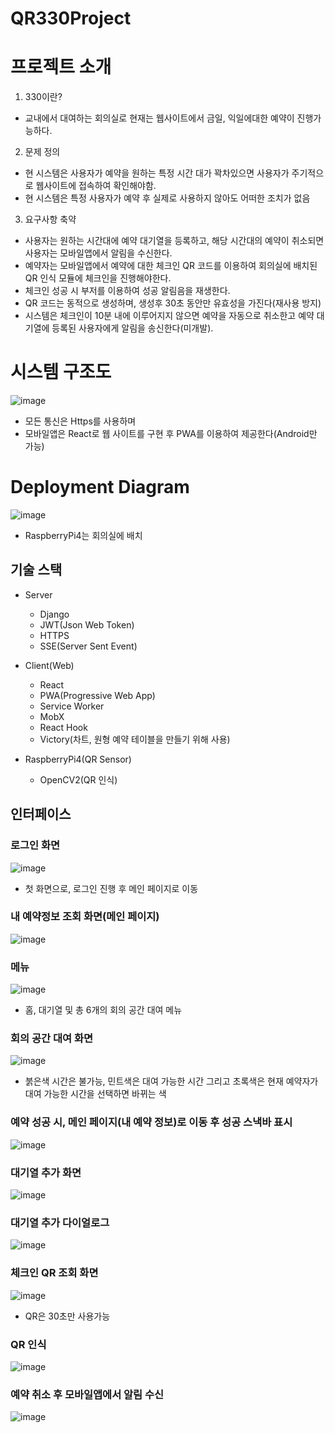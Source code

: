 # QR330Project
# 프로젝트 소개
1. 330이란?
  * 교내에서 대여하는 회의실로 현재는 웹사이트에서 금일, 익일에대한 예약이 진행가능하다.
2. 문제 정의
  * 현 시스템은 사용자가 예약을 원하는 특정 시간 대가 꽉차있으면 사용자가 주기적으로 웹사이트에 접속하여 확인해야함.
  * 현 시스템은 특정 사용자가 예약 후 실제로 사용하지 않아도 어떠한 조치가 없음
3. 요구사항 축약
  * 사용자는 원하는 시간대에 예약 대기열을 등록하고, 해당 시간대의 예약이 취소되면 사용자는 모바일앱에서 알림을 수신한다.
  * 예약자는 모바일앱에서 예약에 대한 체크인 QR 코드를 이용하여 회의실에 배치된 QR 인식 모듈에 체크인을 진행해야한다.
  * 체크인 성공 시 부저를 이용하여 성공 알림음을 재생한다.
  * QR 코드는 동적으로 생성하며, 생성후 30초 동안만 유효성을 가진다(재사용 방지)
  * 시스템은 체크인이 10분 내에 이루어지지 않으면 예약을 자동으로 취소한고 예약 대기열에 등록된 사용자에게 알림을 송신한다(미개발).
  
 
# 시스템 구조도
![image](https://user-images.githubusercontent.com/50814086/103472975-e4173b80-4dd6-11eb-87a8-82a941ffe5ed.png)
* 모든 통신은 Https를 사용하며 
* 모바일앱은 React로 웹 사이트를 구현 후 PWA를 이용하여 제공한다(Android만 가능)

# Deployment Diagram
![image](https://user-images.githubusercontent.com/50814086/103472363-08234e80-4dd0-11eb-97ec-c455e8bdd254.png)
* RaspberryPi4는 회의실에 배치


## 기술 스택 
* Server
  * Django
  * JWT(Json Web Token)
  * HTTPS
  * SSE(Server Sent Event)
  
* Client(Web)
  * React
  * PWA(Progressive Web App)
  * Service Worker
  * MobX
  * React Hook
  * Victory(차트, 원형 예약 테이블을 만들기 위해 사용)
  
* RaspberryPi4(QR Sensor)
  * OpenCV2(QR 인식)
  
## 인터페이스
### 로그인 화면
![image](https://user-images.githubusercontent.com/50814086/103472476-63a20c00-4dd1-11eb-98e5-5ff8588b7e3e.png)
* 첫 화면으로, 로그인 진행 후 메인 페이지로 이동
### 내 예약정보 조회 화면(메인 페이지)
![image](https://user-images.githubusercontent.com/50814086/103472588-808b0f00-4dd2-11eb-979c-634f8361c2fe.png)
### 메뉴
![image](https://user-images.githubusercontent.com/50814086/103472488-83393480-4dd1-11eb-8b48-def875e75a14.png)
* 홈, 대기열 및 총 6개의 회의 공간 대여 메뉴
### 회의 공간 대여 화면
![image](https://user-images.githubusercontent.com/50814086/103472559-3f92fa80-4dd2-11eb-96ee-0590dc656453.png)
* 붉은색 시간은 불가능, 민트색은 대여 가능한 시간 그리고 초록색은 현재 예약자가 대여 가능한 시간을 선택하면 바뀌는 색
### 예약 성공 시, 메인 페이지(내 예약 정보)로 이동 후 성공 스낵바 표시
![image](https://user-images.githubusercontent.com/50814086/103472498-af54b580-4dd1-11eb-9da8-18e57f1a7576.png)
### 대기열 추가 화면
![image](https://user-images.githubusercontent.com/50814086/103472610-a9ab9f80-4dd2-11eb-80a3-de6a17907d35.png)
### 대기열 추가 다이얼로그
![image](https://user-images.githubusercontent.com/50814086/103472622-b8925200-4dd2-11eb-9e78-6022ce144ddc.png)
### 체크인 QR 조회 화면
![image](https://user-images.githubusercontent.com/50814086/103472629-ca73f500-4dd2-11eb-965a-6476c086aad1.png)
* QR은 30초만 사용가능
### QR 인식
![image](https://user-images.githubusercontent.com/50814086/103472722-0cea0180-4dd4-11eb-8713-b28ceb4864f6.png)
### 예약 취소 후 모바일앱에서 알림 수신
![image](https://user-images.githubusercontent.com/50814086/103472694-c09ec180-4dd3-11eb-8812-59956101af28.png)
